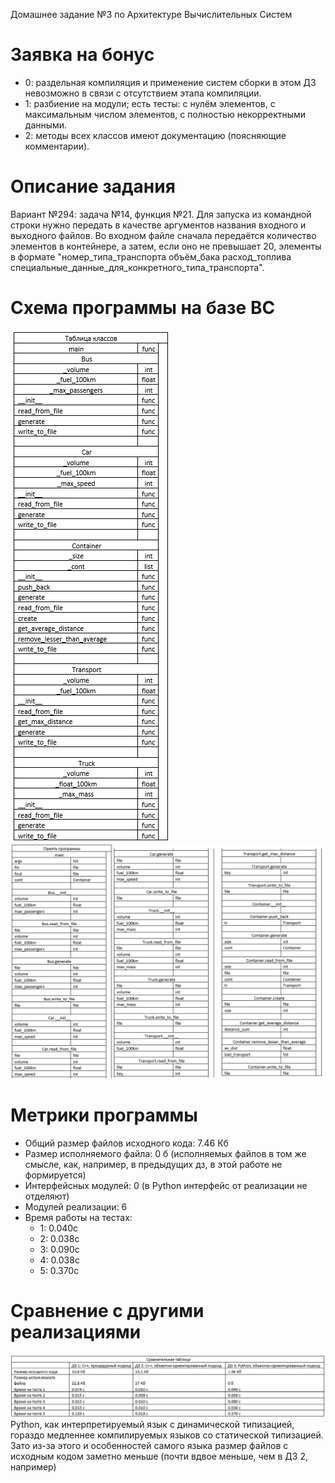 Домашнее задание №3 по Архитектуре Вычислительных Систем

# Заявка на бонус
- 0: раздельная компиляция и применение систем сборки в этом ДЗ невозможно в связи с отсутствием этапа компиляции.
- 1: разбиение на модули; есть тесты: с нулём элементов, с максимальным числом элементов, с полностью некорректными данными.
- 2: методы всех классов имеют документацию (поясняющие комментарии).

# Описание задания
Вариант №294: задача №14, функция №21. Для запуска из командной строки нужно передать в качестве аргументов названия входного и выходного файлов. Во входном файле сначала передаётся количество элементов в контейнере, а затем, если оно не превышает 20, элементы в формате "номер_типа_транспорта объём_бака расход_топлива специальные_данные_для_конкретного_типа_транспорта".

# Схема программы на базе ВС
![](img/Class_table.png)
![](img/Program_memory.png)

# Метрики программы
- Общий размер файлов исходного кода: 7.46 Кб
- Размер исполняемого файла: 0 б (исполняемых файлов в том же смысле, как, например, в предыдущих дз, в этой работе не формируется)
- Интерфейсных модулей: 0 (в Python интерфейс от реализации не отделяют)
- Модулей реализации: 6
- Время работы на тестах:
  - 1: 0.040с
  - 2: 0.038с
  - 3: 0.090с
  - 4: 0.038с
  - 5: 0.370с

# Сравнение с другими реализациями
![](img/Comparison_table.png)
Python, как интерпретируемый язык с динамической типизацией, гораздо медленнее компилируемых языков со статической типизацией. Зато из-за этого и особенностей самого языка размер файлов с исходным кодом заметно меньше (почти вдвое меньше, чем в ДЗ 2, например)
